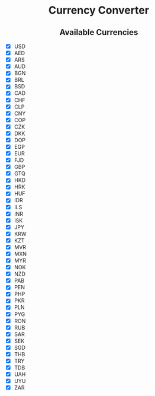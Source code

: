 <h1 align="center">Currency Converter</h1>
<h2 align="center">Available Currencies</h2>


- [x] USD
- [x] AED
- [x] ARS
- [x] AUD
- [x] BGN
- [x] BRL
- [x] BSD
- [x] CAD
- [x] CHF
- [x] CLP
- [x] CNY
- [x] COP
- [x] CZK
- [x] DKK
- [x] DOP
- [x] EGP
- [x] EUR
- [x] FJD
- [x] GBP
- [x] GTQ
- [x] HKD
- [x] HRK
- [x] HUF
- [x] IDR
- [x] ILS
- [x] INR
- [x] ISK
- [x] JPY
- [x] KRW
- [x] KZT
- [x] MVR
- [x] MXN
- [x] MYR
- [x] NOK
- [x] NZD
- [x] PAB
- [x] PEN
- [x] PHP
- [x] PKR
- [x] PLN
- [x] PYG
- [x] RON
- [x] RUB
- [x] SAR
- [x] SEK
- [x] SGD
- [x] THB
- [x] TRY
- [x] TDB
- [x] UAH
- [x] UYU
- [x] ZAR
